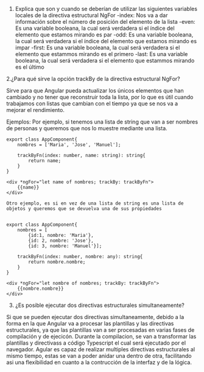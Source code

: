 

1. Explica que son y cuando se deberían de utilizar las siguientes variables locales de la directiva estructural NgFor
    -index: Nos va a dar información sobre el número de posición del elemento de la lista
    -even: Es una variable booleana, la cual será verdadera si el índice del elemento que estamos mirando es par
    -odd:  Es una variable booleana, la cual será verdadera si el índice del elemento que estamos mirando es impar
    -first: Es una variable booleana, la cual será verdadera si el elemento que estammos mirando es el primero
    -last: Es una variable booleana, la cual será verdadera si el elemento que estammos mirando es el último

2.¿Para qué sirve la opción trackBy de la directiva estructural NgFor?

Sirve para que Angular pueda actualizar los únicos elementos que han cambiado y no tener que reconstruir toda la lista, por lo que es útil cuando trabajamos con listas que cambian con el tiempo ya que se nos va a mejorar el rendimiento.

Ejemplos:
    Por ejemplo, si tenemos una lista de string que van a ser nombres de personas y queremos que nos lo muestre mediante una lista.

    export class AppComponent{
        nombres = ['Maria', 'Jose', 'Manuel'];

        trackByFn(index: number, name: string): string{
            return name;
        }
    }

    <div *ngFor="let name of nombres; trackBy: trackByFn">
        {{name}}
    </div>

    Otro ejemplo, es si en vez de una lista de string es una lista de objetos y queremos que se devuelva una de sus propiedades

    
    export class AppComponent{
        nombres = [
            {id:1, nombre: 'Maria'},
            {id: 2, nombre: 'Jose'},
            {id: 3, nombre: 'Manuel'}];

        trackByFn(index: number, nombre: any): string{
            return nombre.nombre;
        }
    }

    <div *ngFor="let nombre of nombres; trackBy: trackByFn">
        {{nombre.nombre}}
    </div>

3. ¿Es posible ejecutar dos directivas estructurales simultaneamente?

Si que se pueden ejecutar dos directivas simultaneamente, debido a la forma en la que Angular va a procesar las plantillas y las directivas estructurales, ya que las plantillas van a ser procesadas en varias fases de compilación y de ejecicón. Durante la compilacion, se van a transformar las plantillas y directivass a código Typescript el cual será ejecutado por el navegador. Agular es capaz de realizar multiples directivas estructurales al mismo tiempo, estas se van a poder anidar una dentro de otra, facilitando asi una flexibilidad en cuanto a la contrucción de la interfaz y de la lógica.